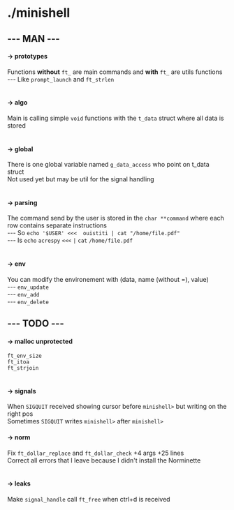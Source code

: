 # ./minishell #

## --- MAN ---
#### -> prototypes
Functions **without** ```ft_``` are main commands and **with** ```ft_``` are utils functions</br>
 --- Like ```prompt_launch``` and ```ft_strlen```</br></br>

#### -> algo
Main is calling simple ```void``` functions with the ```t_data``` struct where all data is stored</br></br>

#### -> global
There is one global variable named ```g_data_access``` who point on t_data struct</br>
Not used yet but may be util for the signal handling</br></br>

#### -> parsing
The command send by the user is stored in the ```char **command``` where each row contains separate instructions</br> 
 --- So ```echo '$USER' <<<  ouistiti | cat "/home/file.pdf" ```</br>
 --- Is ```echo``` ```acrespy``` ```<<<``` ```|``` ```cat``` ```/home/file.pdf```</br></br>

#### -> env
You can modify the environement with (data, name (without =), value)</br>
 --- ```env_update```</br>
 --- ```env_add```</br>
 --- ```env_delete```</br>

## --- TODO ---
#### -> malloc unprotected
```ft_env_size```</br>
```ft_itoa```</br>
```ft_strjoin```</br></br>

#### -> signals
When ```SIGQUIT``` received showing cursor before ```minishell>``` but writing on the right pos</br>
Sometimes ```SIGQUIT``` writes ```minishell>``` after ```minishell>```</br>

#### -> norm
Fix ```ft_dollar_replace``` and ```ft_dollar_check``` +4 args +25 lines</br>
Correct all errors that I leave because I didn't install the Norminette</br></br>

#### -> leaks
Make ```signal_handle``` call ```ft_free``` when ctrl+d is received
